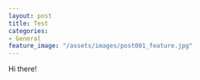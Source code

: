 ```yaml
---
layout: post
title: Test
categories:
- General
feature_image: "/assets/images/post001_feature.jpg"
---
```

Hi there!
